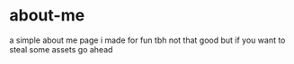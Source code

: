 # about-me
a simple about me page i made for fun
tbh not that good but if you want to steal some assets go ahead

